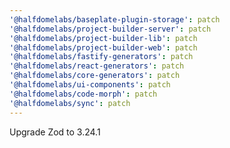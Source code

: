 ```yaml
---
'@halfdomelabs/baseplate-plugin-storage': patch
'@halfdomelabs/project-builder-server': patch
'@halfdomelabs/project-builder-lib': patch
'@halfdomelabs/project-builder-web': patch
'@halfdomelabs/fastify-generators': patch
'@halfdomelabs/react-generators': patch
'@halfdomelabs/core-generators': patch
'@halfdomelabs/ui-components': patch
'@halfdomelabs/code-morph': patch
'@halfdomelabs/sync': patch
---
```


Upgrade Zod to 3.24.1
